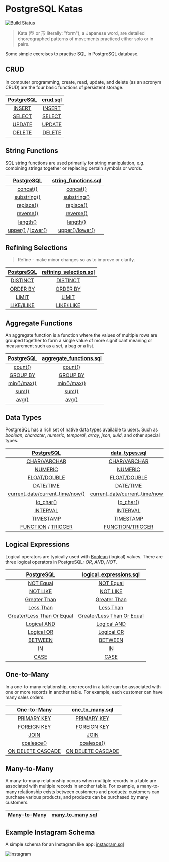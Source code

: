 # PostgreSQL Katas

[![Build Status](https://travis-ci.com/azdanov/postgresql-katas.svg?branch=master)](https://travis-ci.com/azdanov/postgresql-katas)

> Kata (型 or 形 literally: "form"), a Japanese word, are detailed choreographed patterns of movements practiced either solo or in pairs.

Some simple exercises to practise SQL in PostgreSQL database.

## CRUD

In computer programming, create, read, update, and delete (as an acronym CRUD) are the four basic functions of persistent storage.

| [PostgreSQL](https://www.postgresql.org/docs/10/static/sql-commands.html) | [crud.sql](https://github.com/azdanov/postgresql-katas/blob/master/crud.sql)   |
| :-----------------------------------------------------------------------: | :----------------------------------------------------------------------------: |
| [INSERT](https://www.postgresql.org/docs/current/static/sql-insert.html)  | [INSERT](https://github.com/azdanov/postgresql-katas/blob/master/crud.sql#L11) |
| [SELECT](https://www.postgresql.org/docs/current/static/sql-select.html)  | [SELECT](https://github.com/azdanov/postgresql-katas/blob/master/crud.sql#L20) |
| [UPDATE](https://www.postgresql.org/docs/current/static/sql-update.html)  | [UPDATE](https://github.com/azdanov/postgresql-katas/blob/master/crud.sql#L50) |
| [DELETE](https://www.postgresql.org/docs/current/static/sql-delete.html)  | [DELETE](https://github.com/azdanov/postgresql-katas/blob/master/crud.sql#L60) |

## String Functions

SQL string functions are used primarily for string manipulation, e.g. combining strings together or replacing certain symbols or words.

| [PostgreSQL](https://www.postgresql.org/docs/10/static/functions-string.html)                                                                                                                          | [string_functions.sql](https://github.com/azdanov/postgresql-katas/blob/master/string_functions.sql) |
| :----------------------------------------------------------------------------------------------------------------------------------------------------------------------------------------------------: | :--------------------------------------------------------------------------------------------------: |
| [concat()](https://www.postgresql.org/docs/10/static/functions-string.html#id-1.5.8.9.7.2.2.4.1.1)                                                                                                     | [concat()](https://github.com/azdanov/postgresql-katas/blob/master/string_functions.sql#L36)         |
| [substring()](https://www.postgresql.org/docs/10/static/functions-string.html#id-1.5.8.9.5.2.2.9.1.1)                                                                                                  | [substring()](https://github.com/azdanov/postgresql-katas/blob/master/string_functions.sql#L44)      |
| [replace()](https://www.postgresql.org/docs/10/static/functions-string.html#id-1.5.8.9.7.2.2.32.1.1)                                                                                                   | [replace()](https://github.com/azdanov/postgresql-katas/blob/master/string_functions.sql#L52)        |
| [reverse()](https://www.postgresql.org/docs/10/static/functions-string.html#id-1.5.8.9.7.2.2.33.1.1)                                                                                                   | [reverse()](https://github.com/azdanov/postgresql-katas/blob/master/string_functions.sql#L57)        |
| [length()](https://www.postgresql.org/docs/10/static/functions-string.html#id-1.5.8.9.7.2.2.14.1.1)                                                                                                    | [length()](https://github.com/azdanov/postgresql-katas/blob/master/string_functions.sql#L62)         |
| [upper()](https://www.postgresql.org/docs/10/static/functions-string.html#id-1.5.8.9.5.2.2.14.1.1) / [lower()](https://www.postgresql.org/docs/10/static/functions-string.html#id-1.5.8.9.5.2.2.5.1.1) | [upper()/lower()](https://github.com/azdanov/postgresql-katas/blob/master/string_functions.sql#L67)  |

## Refining Selections

> Refine - make minor changes so as to improve or clarify.

| [PostgreSQL](https://www.postgresql.org/docs/current/static/sql-select.html)                   | [refining_selection.sql](https://github.com/azdanov/postgresql-katas/blob/master/refining_selection.sql) |
| :--------------------------------------------------------------------------------------------: | :------------------------------------------------------------------------------------------------------: |
| [DISTINCT](https://www.postgresql.org/docs/current/static/sql-select.html#SQL-DISTINCT)        | [DISTINCT](https://github.com/azdanov/postgresql-katas/blob/master/refining_selection.sql#L39)           |
| [ORDER BY](https://www.postgresql.org/docs/current/static/sql-select.html#SQL-ORDERBY)         | [ORDER BY](https://github.com/azdanov/postgresql-katas/blob/master/refining_selection.sql#L49)           |
| [LIMIT](https://www.postgresql.org/docs/current/static/sql-select.html#SQL-LIMIT)              | [LIMIT](https://github.com/azdanov/postgresql-katas/blob/master/refining_selection.sql#L90)              |
| [LIKE/ILIKE](https://www.postgresql.org/docs/10/static/functions-matching.html#FUNCTIONS-LIKE) | [LIKE/ILIKE](https://github.com/azdanov/postgresql-katas/blob/master/refining_selection.sql#L116)        |

## Aggregate Functions

An aggregate function is a function where the values of multiple rows are grouped together to form a single value of more significant meaning or measurement such as a set, a bag or a list.

| [PostgreSQL](https://www.postgresql.org/docs/current/static/functions-aggregate.html)                           | [aggregate_functions.sql](https://github.com/azdanov/postgresql-katas/blob/master/aggregate_functions.sql) |
| :-------------------------------------------------------------------------------------------------------------: | :--------------------------------------------------------------------------------------------------------: |
| [count()](https://www.postgresql.org/docs/current/static/functions-aggregate.html#id-1.5.8.25.4.2.2.8.1.1)      | [count()](https://github.com/azdanov/postgresql-katas/blob/master/aggregate_functions.sql#L39)             |
| [GROUP BY](https://www.postgresql.org/docs/current/static/queries-table-expressions.html#QUERIES-GROUPING-SETS) | [GROUP BY](https://github.com/azdanov/postgresql-katas/blob/master/aggregate_functions.sql#L51)            |
| [min()/max()](https://www.postgresql.org/docs/10/static/functions-aggregate.html#id-1.5.8.25.4.2.2.15.1.1)      | [min()/max()](https://github.com/azdanov/postgresql-katas/blob/master/aggregate_functions.sql#L68)         |
| [sum()](https://www.postgresql.org/docs/10/static/functions-aggregate.html#id-1.5.8.25.4.2.2.18.1.1)            | [sum()](https://github.com/azdanov/postgresql-katas/blob/master/aggregate_functions.sql#L103)              |
| [avg()](https://www.postgresql.org/docs/10/static/functions-aggregate.html#id-1.5.8.25.4.2.2.3.1.1)             | [avg()](https://github.com/azdanov/postgresql-katas/blob/master/aggregate_functions.sql#L115)              |

## Data Types

PostgreSQL has a rich set of native data types available to users. Such as _boolean_, _character_, _numeric_, _temporal_, _array_, _json_, _uuid_, and other special types.

| [PostgreSQL](https://www.postgresql.org/docs/current/static/datatype.html)                                                                                  | [data_types.sql](https://github.com/azdanov/postgresql-katas/blob/master/data_types.sql)                       |
| :---------------------------------------------------------------------------------------------------------------------------------------------------------: | :------------------------------------------------------------------------------------------------------------: |
| [CHAR/VARCHAR](https://www.postgresql.org/docs/current/static/datatype-character.html)                                                                      | [CHAR/VARCHAR](https://github.com/azdanov/postgresql-katas/blob/master/data_types.sql#L1)                      |
| [NUMERIC](https://www.postgresql.org/docs/current/static/datatype-numeric.html#DATATYPE-NUMERIC-DECIMAL)                                                    | [NUMERIC](https://github.com/azdanov/postgresql-katas/blob/master/data_types.sql#L31)                          |
| [FLOAT/DOUBLE](https://www.postgresql.org/docs/current/static/datatype-numeric.html#DATATYPE-FLOAT)                                                         | [FLOAT/DOUBLE](https://github.com/azdanov/postgresql-katas/blob/master/data_types.sql#L67)                     |
| [DATE/TIME](https://www.postgresql.org/docs/current/static/datatype-datetime.html)                                                                          | [DATE/TIME](https://github.com/azdanov/postgresql-katas/blob/master/data_types.sql#L95)                        |
| [current_date/current_time/now()](https://www.postgresql.org/docs/current/static/functions-datetime.html#FUNCTIONS-DATETIME-CURRENT)                        | [current_date/current_time/now()](https://github.com/azdanov/postgresql-katas/blob/master/data_types.sql#L119) |
| [to_char()](https://www.postgresql.org/docs/10/static/functions-formatting.html)                                                                            | [to_char()](https://github.com/azdanov/postgresql-katas/blob/master/data_types.sql#L129)                       |
| [INTERVAL](https://www.postgresql.org/docs/10/static/functions-datetime.html)                                                                               | [INTERVAL](https://github.com/azdanov/postgresql-katas/blob/master/data_types.sql#L221)                        |
| [TIMESTAMP](https://www.postgresql.org/docs/10/static/datatype-datetime.html)                                                                               | [TIMESTAMP](https://github.com/azdanov/postgresql-katas/blob/master/data_types.sql#L267)                       |
| [FUNCTION](https://www.postgresql.org/docs/10/static/sql-createfunction.html) / [TRIGGER](https://www.postgresql.org/docs/10/static/sql-createtrigger.html) | [FUNCTION/TRIGGER](https://github.com/azdanov/postgresql-katas/blob/master/data_types.sql#L286)                |

## Logical Expressions

Logical operators are typically used with [Boolean](https://www.postgresql.org/docs/current/static/datatype-boolean.html) (logical) values. There are three logical operators in PostgreSQL: _OR_, _AND_, _NOT_.

| [PostgreSQL](https://www.postgresql.org/docs/current/static/functions-logical.html)                             | [logical_expressions.sql](https://github.com/azdanov/postgresql-katas/blob/master/logical_expressions.sql)        |
| :-------------------------------------------------------------------------------------------------------------: | :---------------------------------------------------------------------------------------------------------------: |
| [NOT Equal](https://www.postgresql.org/docs/current/static/functions-comparison.html)                           | [NOT Equal](https://github.com/azdanov/postgresql-katas/blob/master/logical_expressions.sql#L41)                  |
| [NOT LIKE](https://www.postgresql.org/docs/current/static/functions-matching.html#FUNCTIONS-LIKE)               | [NOT LIKE](https://github.com/azdanov/postgresql-katas/blob/master/logical_expressions.sql#L56)                   |
| [Greater Than](https://www.postgresql.org/docs/current/static/functions-comparison.html)                        | [Greater Than](https://github.com/azdanov/postgresql-katas/blob/master/logical_expressions.sql#L63)               |
| [Less Than](https://www.postgresql.org/docs/current/static/functions-comparison.html)                           | [Less Than](https://github.com/azdanov/postgresql-katas/blob/master/logical_expressions.sql#L72)                  |
| [Greater/Less Than Or Equal](https://www.postgresql.org/docs/current/static/functions-comparison.html)          | [Greater/Less Than Or Equal](https://github.com/azdanov/postgresql-katas/blob/master/logical_expressions.sql#L81) |
| [Logical AND](https://www.postgresql.org/docs/current/static/functions-logical.html)                            | [Logical AND](https://github.com/azdanov/postgresql-katas/blob/master/logical_expressions.sql#L96)                |
| [Logical OR](https://www.postgresql.org/docs/current/static/functions-logical.html)                             | [Logical OR](https://github.com/azdanov/postgresql-katas/blob/master/logical_expressions.sql#L105)                |
| [BETWEEN](https://www.postgresql.org/docs/current/static/functions-comparison.html)                             | [BETWEEN](https://github.com/azdanov/postgresql-katas/blob/master/logical_expressions.sql#L114)                   |
| [IN](https://www.postgresql.org/docs/current/static/functions-comparisons.html#FUNCTIONS-COMPARISONS-IN-SCALAR) | [IN](https://github.com/azdanov/postgresql-katas/blob/master/logical_expressions.sql#L129)                        |
| [CASE](https://www.postgresql.org/docs/current/static/functions-conditional.html#FUNCTIONS-CASE)                | [CASE](https://github.com/azdanov/postgresql-katas/blob/master/logical_expressions.sql#L153)                      |

## One-to-Many

In a one-to-many relationship, one record in a table can be associated with one or more records in another table. For example, each customer can have many sales orders.

| [One-to-Many](https://fmhelp.filemaker.com/help/16/fmp/en/index.html#page/FMP_Help/one-to-many-relationships.html)    | [one_to_many.sql](https://github.com/azdanov/postgresql-katas/blob/master/one_to_many.sql)        |
| :-------------------------------------------------------------------------------------------------------------------: | :-----------------------------------------------------------------------------------------------: |
| [PRIMARY KEY](https://www.postgresql.org/docs/10/static/ddl-constraints.html#DDL-CONSTRAINTS-PRIMARY-KEYS)            | [PRIMARY KEY](https://github.com/azdanov/postgresql-katas/blob/master/one_to_many.sql#L4)         |
| [FOREIGN KEY](https://www.postgresql.org/docs/10/static/ddl-constraints.html#DDL-CONSTRAINTS-FK)                      | [FOREIGN KEY](https://github.com/azdanov/postgresql-katas/blob/master/one_to_many.sql#L4)         |
| [JOIN](https://www.postgresql.org/docs/10/static/sql-select.html)                                                     | [JOIN](https://github.com/azdanov/postgresql-katas/blob/master/one_to_many.sql#L67)               |
| [coalesce()](https://www.postgresql.org/docs/current/static/functions-conditional.html#FUNCTIONS-COALESCE-NVL-IFNULL) | [coalesce()](https://github.com/azdanov/postgresql-katas/blob/master/one_to_many.sql#L156)        |
| [ON DELETE CASCADE](https://www.postgresql.org/docs/current/static/ddl-constraints.html)                              | [ON DELETE CASCADE](https://github.com/azdanov/postgresql-katas/blob/master/one_to_many.sql#L237) |

## Many-to-Many

A many-to-many relationship occurs when multiple records in a table are associated with multiple records in another table. For example, a many-to-many relationship exists between customers and products: customers can purchase various products, and products can be purchased by many customers.

| [Many-to-Many](https://fmhelp.filemaker.com/help/16/fmp/en/index.html#page/FMP_Help%2Fmany-to-many-relationships.html%23) | [many_to_many.sql](https://github.com/azdanov/postgresql-katas/blob/master/many_to_many.sql) |
| :-----------------------------------------------------------------------------------------------------------------------: | :------------------------------------------------------------------------------------------: |

## Example Instagram Schema

A simple schema for an Instagram like app: [instagram.sql](https://github.com/azdanov/postgresql-katas/blob/master/instagram.sql)

![instagram](http://www.plantuml.com/plantuml/svg/nLVRRjiu47tdLqoTXqQeWnXjqQQ1LwYnbGkZYPlw0hJOB0n66bj49DALw6sSHVwzlEX2EtBYTekkNoHHSywSEHoIyjjSqaokqWGOLxUBZAOaHXfXHW2wSy4bvEmM_tZ-qX-pT9aW3Ceu68SnfhHxhADyWZmgW2I_Pdn9TKYqPF2Yqo5F8fmpZZ2XLmaUSffYEy8yz21CQ9w37W2QGqiFjg3RXSD9-w3VxwcV1xvVuVEloU6D1zrG928xFUYetqd7l-aUcu4wRiumYTp8Lwyw-9esHQvuA9dW9fZvHVnLGiDh5JrzrkayF_7jzOtVFMQE5imOJMRBZAKqMy-kSVrGGYDz78m6lJEu60tEUwCly27uubLq6pnjMD-hqa519MmhcyBLMhSh5Hco1QyIjE7MCwhw7qV1uFtmGUAIhMJV5ZSA-i4e6FuPZ673mdLL_mxcsvBH8p6B45AKiOXo-v1Bp538zH9pGfu2Siaaq_UsZrPg2l8sjCorvS6_gcSRPeL5ddfXMqA7wcwpbK-2pnEO3WUVfW4CFqvWE3qxgsF33Ad4Q4Pb4Jqu3yQJtla5l0lwlUdPf6uUBhvv7haZH8g5AW0pfKNnM9dBM4YXTTgRGkW3Kai1Qdo1irMME6fTcMvHCmKrKOFX97WVZ1e3VxWY0tNwfiZKXi9wg_UkhdKkaaHyqyKMTrMrLe4TtLDk4Oo_fpP7sbPzZN7O5EVEvGQVMufn380BYN0bf1Gf7CpdyzCI3GgjUZrVPPXVSc6MhaN3KdMMUj2qs_qrKxjotMJcQSjxysOlBnNuiJZ7a9At3MMdDzbcETjWPJOPLlCK-LsZChQ8vMwV06aONt930R4wIbQSVLsXoLOxLLYquSsZgr2BCGUKirlynyQxqrk5bPImQzIQpBKGjUUgtdTMVrhcuoj_dpPmdQrOAjNAYHzO27P-jLTcAMYwqiXGfAaw8BINvUt-HyAlzDacdqcyaJlsxVzrGkxqIPfXGZLp7hEbMX-60ewE_28IJg7LCyIGqhLQJ__W9KyfNnVlMmwYD7itffeEKh3VXzbvtOchivbbiZkLNKLk7WVGcAH0r1cASsihnoNN632GycJx2P3-JY5w-t7CDbkrHQex0xnIwXHBf3xAOSDsfx1xuBeyDw_Pw_IKqqJrXVQJ41Twz9VwqegG_wqepMPPfd36dVYcryR2fXVb11BoLlqxK7yolWC0 "instagram")
